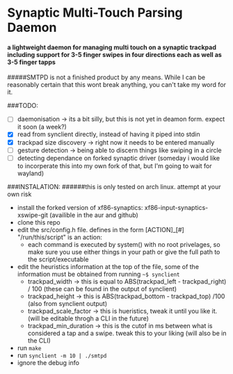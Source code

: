 # Synaptic Multi-Touch Parsing Daemon
#### a lightweight daemon for managing multi touch on a synaptic trackpad including support for 3-5 finger swipes in four directions each as well as 3-5 finger tapps

#####SMTPD is not a finished product by any means. While I can be reasonably certain that this wont break anything, you can't take my word for it. 

###TODO:
- [ ] daemonisation -> its a bit silly, but this is not yet in deamon form. expect it soon (a week?)
- [x] read from synclient directly, instead of having it piped into stdin
- [x] trackpad size discovery -> right now it needs to be entered manually
- [ ] gesture detection -> being able to discern things like swiping in a circle
- [ ] detecting dependance on forked synaptic driver (someday i would like to incorperate this into my own fork of that, but I'm going to wait for wayland)

###INSTALATION:
######this is only tested on arch linux. attempt at your own risk
- install the forked version of xf86-synaptics: xf86-input-synaptics-xswipe-git (availible in the aur and github)
- clone this repo
- edit the src/config.h file. defines in the form [ACTION]_[#] "/run/this/script" is an action:
	- each command is executed by system() with no root privelages, so make sure you use either things in your path or give the full path to the script/executable
- edit the heuristics information at the top of the file, some of the information must be obtained from running `~$ synclient`
	- trackpad_width -> this is equal to ABS(trackpad_left - trackpad_right) / 100 (these can be found in the output of synclient)
	- trackpad_height -> this is ABS(trackpad_bottom - trackpad_top) /100 (also from synclient output)
	- trackpad_scale_factor -> this is hueristics, tweak it until you like it. (will be editable throgh a CLI in the future)
	- trackpad_min_duration -> this is the cutof in ms between what is considered a tap and a swipe. tweak this to your liking (will also be in the CLI)
- run `make`
- run `synclient -m 10 | ./smtpd`
- ignore the debug info
